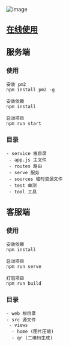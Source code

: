 
![image](./compress.png)

## [在线使用](http://totem.songdonghong.com)

## 服务端

### 使用



``` 
安装 pm2 
npm install pm2 -g

安装依赖
npm install

启动项目
npm run start

```

### 目录

```
- service 根目录
 - app.js 主文件
 - routes 路由 
 - serve 服务
 - sources 临时资源文件
 - test 单测
 - tool 工具

```

## 客服端

### 使用

```
安装依赖
npm install

启动项目
npm run serve

打包项目
npm run build

```
### 目录

```
- web 根目录
- src 源文件
 - views
  - home (图片压缩)
  - qr (二维码生成)


```

